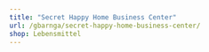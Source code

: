 ```yaml
---
title: "Secret Happy Home Business Center"
url: /gbarnga/secret-happy-home-business-center/
shop: Lebensmittel
---
```

